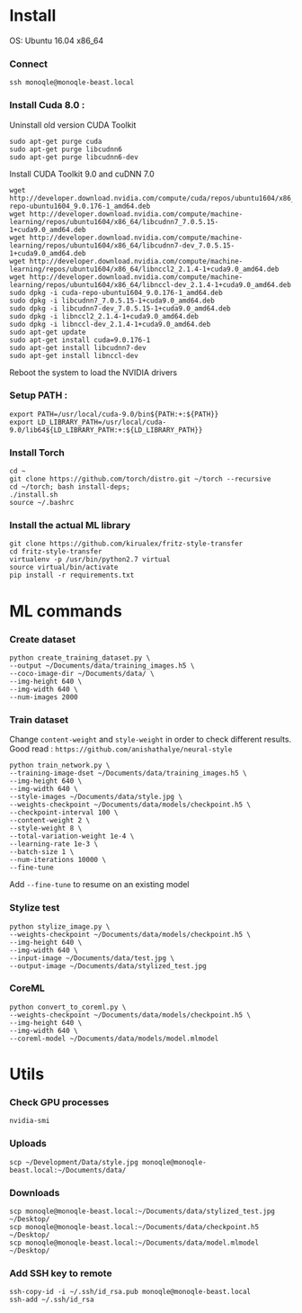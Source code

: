 
# Install

OS: Ubuntu 16.04 x86_64

### Connect

`ssh monoqle@monoqle-beast.local`

### Install Cuda 8.0 :

Uninstall old version CUDA Toolkit 
```
sudo apt-get purge cuda
sudo apt-get purge libcudnn6
sudo apt-get purge libcudnn6-dev
```

Install CUDA Toolkit 9.0 and cuDNN 7.0
```
wget http://developer.download.nvidia.com/compute/cuda/repos/ubuntu1604/x86_64/cuda-repo-ubuntu1604_9.0.176-1_amd64.deb
wget http://developer.download.nvidia.com/compute/machine-learning/repos/ubuntu1604/x86_64/libcudnn7_7.0.5.15-1+cuda9.0_amd64.deb
wget http://developer.download.nvidia.com/compute/machine-learning/repos/ubuntu1604/x86_64/libcudnn7-dev_7.0.5.15-1+cuda9.0_amd64.deb
wget http://developer.download.nvidia.com/compute/machine-learning/repos/ubuntu1604/x86_64/libnccl2_2.1.4-1+cuda9.0_amd64.deb
wget http://developer.download.nvidia.com/compute/machine-learning/repos/ubuntu1604/x86_64/libnccl-dev_2.1.4-1+cuda9.0_amd64.deb
sudo dpkg -i cuda-repo-ubuntu1604_9.0.176-1_amd64.deb
sudo dpkg -i libcudnn7_7.0.5.15-1+cuda9.0_amd64.deb
sudo dpkg -i libcudnn7-dev_7.0.5.15-1+cuda9.0_amd64.deb
sudo dpkg -i libnccl2_2.1.4-1+cuda9.0_amd64.deb
sudo dpkg -i libnccl-dev_2.1.4-1+cuda9.0_amd64.deb
sudo apt-get update
sudo apt-get install cuda=9.0.176-1
sudo apt-get install libcudnn7-dev
sudo apt-get install libnccl-dev
```

Reboot the system to load the NVIDIA drivers

### Setup PATH :
```
export PATH=/usr/local/cuda-9.0/bin${PATH:+:${PATH}}
export LD_LIBRARY_PATH=/usr/local/cuda-9.0/lib64${LD_LIBRARY_PATH:+:${LD_LIBRARY_PATH}}
```

### Install Torch
```
cd ~
git clone https://github.com/torch/distro.git ~/torch --recursive
cd ~/torch; bash install-deps;
./install.sh
source ~/.bashrc
```

### Install the actual ML library
```
git clone https://github.com/kirualex/fritz-style-transfer
cd fritz-style-transfer
virtualenv -p /usr/bin/python2.7 virtual
source virtual/bin/activate
pip install -r requirements.txt
```

# ML commands

### Create dataset

```
python create_training_dataset.py \
--output ~/Documents/data/training_images.h5 \
--coco-image-dir ~/Documents/data/ \
--img-height 640 \
--img-width 640 \
--num-images 2000
```

### Train dataset
 
Change `content-weight` and  `style-weight` in order to check different results.
Good read : `https://github.com/anishathalye/neural-style`

```
python train_network.py \
--training-image-dset ~/Documents/data/training_images.h5 \
--img-height 640 \
--img-width 640 \
--style-images ~/Documents/data/style.jpg \
--weights-checkpoint ~/Documents/data/models/checkpoint.h5 \
--checkpoint-interval 100 \
--content-weight 2 \
--style-weight 8 \
--total-variation-weight 1e-4 \
--learning-rate 1e-3 \
--batch-size 1 \
--num-iterations 10000 \
--fine-tune
```


Add  `--fine-tune` to resume on an existing model

### Stylize test

```
python stylize_image.py \
--weights-checkpoint ~/Documents/data/models/checkpoint.h5 \
--img-height 640 \
--img-width 640 \
--input-image ~/Documents/data/test.jpg \
--output-image ~/Documents/data/stylized_test.jpg
```

### CoreML

```
python convert_to_coreml.py \
--weights-checkpoint ~/Documents/data/models/checkpoint.h5 \
--img-height 640 \
--img-width 640 \
--coreml-model ~/Documents/data/models/model.mlmodel
```

# Utils

### Check GPU processes

`nvidia-smi`

### Uploads
```
scp ~/Development/Data/style.jpg monoqle@monoqle-beast.local:~/Documents/data/
```

### Downloads
```
scp monoqle@monoqle-beast.local:~/Documents/data/stylized_test.jpg ~/Desktop/
scp monoqle@monoqle-beast.local:~/Documents/data/checkpoint.h5 ~/Desktop/
scp monoqle@monoqle-beast.local:~/Documents/data/model.mlmodel ~/Desktop/
```

### Add SSH key to remote
```
ssh-copy-id -i ~/.ssh/id_rsa.pub monoqle@monoqle-beast.local
ssh-add ~/.ssh/id_rsa
```
